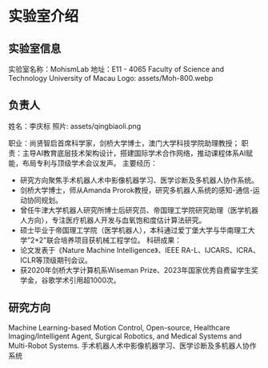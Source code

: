# 实验室介绍

## 实验室信息

实验室名称：MohismLab
地址：E11 - 4065 Faculty of Science and Technology University of Macau
Logo: assets/Moh-800.webp

## 负责人
姓名：李庆标
照片: assets/qingbiaoli.png

职业：尚贤智启首席科学家，剑桥大学博士，澳门大学科技学院助理教授；
职责：主导AI教育底层技术架构设计，搭建国际学术合作网络，推动课程体系AI赋能，布局专利与顶级学术会议发声。
主要经历：
  - 研究方向聚焦手术机器人术中影像机器学习、医学诊断及多机器人协作系统。
  - 剑桥大学博士，师从Amanda Prorok教授，研究多机器人系统的感知-通信-运动协同规划。
  - 曾任牛津大学机器人研究所博士后研究员、帝国理工学院研究助理（医学机器人方向），专注医疗机器人开发与血氧饱和度估计算法研究。
  - 硕士毕业于帝国理工学院（医学机器人），本科通过爱丁堡大学与华南理工大学”2+2"联合培养项目获机械工程学位。
科研成果：
  - 论文发表于《Nature Machine Intelligence》、IEEE RA-L、IJCARS、ICRA、ICLR等顶级期刊会议。
  - 获2020年剑桥大学计算机系Wiseman Prize、2023年国家优秀自费留学生奖学金，谷歌学术引用超1000次。



## 研究方向

Machine Learning-based Motion Control, Open-source, Healthcare Imaging/Intelligent Agent, Surgical Robotics, and Medical Systems and Multi-Robot Systems.
手术机器人术中影像机器学习、医学诊断及多机器人协作系统
